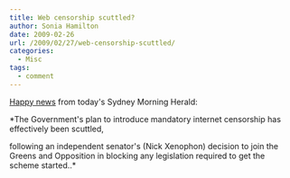 ```yaml
---
title: Web censorship scuttled?
author: Sonia Hamilton
date: 2009-02-26
url: /2009/02/27/web-censorship-scuttled/
categories:
  - Misc
tags:
  - comment
---
```

[Happy news][1] from today's Sydney Morning Herald:

*The Government's plan to introduce mandatory internet censorship has effectively been scuttled,

<!--more-->

following an independent senator's (Nick Xenophon) decision to join the Greens and Opposition in blocking any legislation required to get the scheme started..*

 [1]: http://www.smh.com.au/news/technology/biztech/web-censorship-plan-heads-towards-a-dead-end/2009/02/26/1235237810486.html?page=fullpage#contentSwap1
